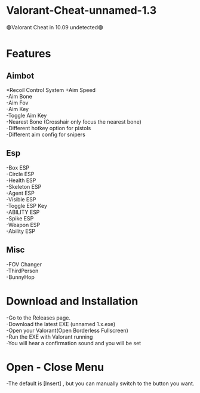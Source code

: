 # Valorant-Cheat-unnamed-1.3
🟢Valorant Cheat in 10.09 undetected🟢

# Features
## Aimbot
*Recoil Control System 
+Aim Speed  
-Aim Bone  
-Aim Fov  
-Aim Key  
-Toggle Aim Key  
-Nearest Bone (Crosshair only focus the nearest bone)  
-Different hotkey option for pistols  
-Different aim config for snipers  
## Esp
-Box ESP   
-Circle ESP  
-Health ESP  
-Skeleton ESP  
-Agent ESP  
-Visible ESP  
-Toggle ESP Key  
-ABILITY ESP  
-Spike ESP  
-Weapon ESP  
-Ability ESP 
## Misc
-FOV Changer  
-ThirdPerson  
-BunnyHop  
# Download and Installation
-Go to the Releases page.  
-Download the latest EXE (unnamed 1.x.exe)  
-Open your Valorant(Open Borderless Fullscreen)  
-Run the EXE with Valorant running  
-You will hear a confirmation sound and you will be set  
# Open - Close Menu
-The default is [Insert] , but you can manually switch to the button you want.  








